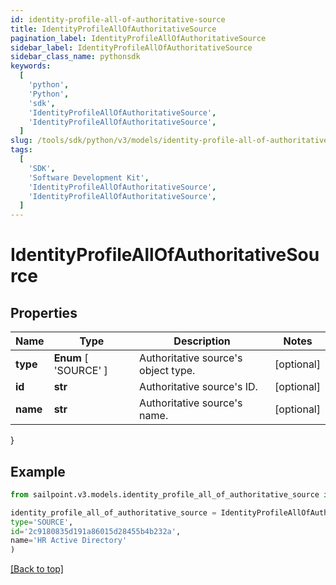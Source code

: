 ```yaml
---
id: identity-profile-all-of-authoritative-source
title: IdentityProfileAllOfAuthoritativeSource
pagination_label: IdentityProfileAllOfAuthoritativeSource
sidebar_label: IdentityProfileAllOfAuthoritativeSource
sidebar_class_name: pythonsdk
keywords:
  [
    'python',
    'Python',
    'sdk',
    'IdentityProfileAllOfAuthoritativeSource',
    'IdentityProfileAllOfAuthoritativeSource',
  ]
slug: /tools/sdk/python/v3/models/identity-profile-all-of-authoritative-source
tags:
  [
    'SDK',
    'Software Development Kit',
    'IdentityProfileAllOfAuthoritativeSource',
    'IdentityProfileAllOfAuthoritativeSource',
  ]
---
```


# IdentityProfileAllOfAuthoritativeSource

## Properties

| Name | Type | Description | Notes |
| --- | --- | --- | --- |
| **type** | **Enum** [ 'SOURCE' ] | Authoritative source's object type. | [optional] |
| **id** | **str** | Authoritative source's ID. | [optional] |
| **name** | **str** | Authoritative source's name. | [optional] |

}

## Example

```python
from sailpoint.v3.models.identity_profile_all_of_authoritative_source import IdentityProfileAllOfAuthoritativeSource

identity_profile_all_of_authoritative_source = IdentityProfileAllOfAuthoritativeSource(
type='SOURCE',
id='2c9180835d191a86015d28455b4b232a',
name='HR Active Directory'
)

```

[[Back to top]](#)
